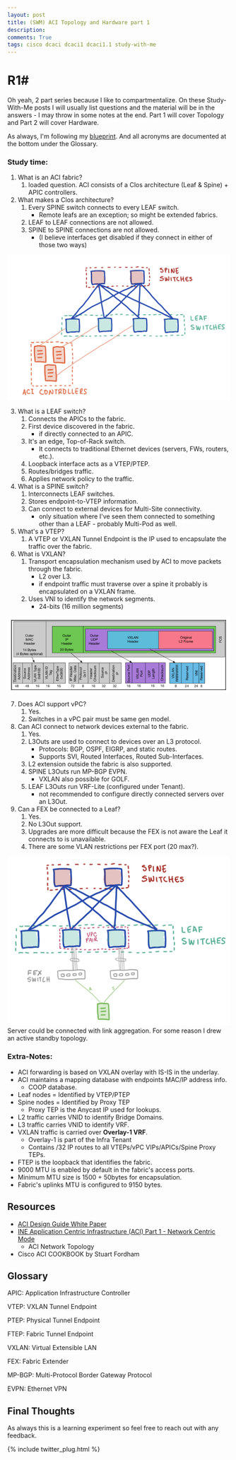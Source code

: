 ```yaml
---
layout: post
title: (SWM) ACI Topology and Hardware part 1
description: 
comments: True
tags: cisco dcaci dcaci1 dcaci1.1 study-with-me 
---
```

# R1# 

Oh yeah, 2 part series because I like to compartmentalize. On these Study-With-Me posts I will usually list questions and the material will be in the answers - I may throw in some notes at the end. Part 1 will cover Topology and Part 2 will cover Hardware.

As always, I'm following my [blueprint](https://docs.google.com/spreadsheets/d/1MzZJd29mLs6bqZKl-sLRQhsa-ykYdKSBcBFBQ9C8B-0/edit?usp=sharing). And all acronyms are documented at the bottom under the Glossary.

### Study time: 
1. What is an ACI fabric? 
    1. loaded question. ACI consists of a Clos architecture (Leaf & Spine) + APIC controllers.
2. What makes a Clos architecture?
    1. Every SPINE switch connects to every LEAF switch.
        * Remote leafs are an exception; so might be extended fabrics.
    2. LEAF to LEAF connections are not allowed.
    3. SPINE to SPINE connections are not allowed.
        * (I believe interfaces get disabled if they connect in either of those two ways)

![ACI Fabric](/post-images/aci_controllers.jpg)

3. What is a LEAF switch?
    1. Connects the APICs to the fabric.
    2. First device discovered in the fabric.
        * if directly connected to an APIC.
    3. It's an edge, Top-of-Rack switch.
        * It connects to traditional Ethernet devices (servers, FWs, routers, etc.).
    4. Loopback interface acts as a VTEP/PTEP.
    5. Routes/bridges traffic.
    6. Applies network policy to the traffic.
4. What is a SPINE switch? 
    1. Interconnects LEAF switches.
    2. Stores endpoint-to-VTEP information.
    3. Can connect to external devices for Multi-Site connectivity.
        * only situation where I've seen them connected to something other than a LEAF - probably Multi-Pod as well.
5. What's a VTEP?
   1. A VTEP or VXLAN Tunnel Endpoint is the IP used to encapsulate the traffic over the fabric.
6. What is VXLAN?
   1. Transport encapsulation mechanism used by ACI to move packets through the fabric.
        * L2 over L3.
        * if endpoint traffic must traverse over a spine it probably is encapsulated on a VXLAN frame.
   2. Uses VNI to identify the network segments.
        * 24-bits (16 million segments)

![VXLAN Header from ACI COOKBOOK](/post-images/VXLAN-header.png)

7. Does ACI support vPC?
   1. Yes.
   2. Switches in a vPC pair must be same gen model.
8. Can ACI connect to network devices external to the fabric.
   1. Yes.
   2. L3Outs are used to connect to devices over an L3 protocol.
        * Protocols: BGP, OSPF, EIGRP, and static routes.
        * Supports SVI, Routed Interfaces, Routed Sub-Interfaces.
   3. L2 extension outside the fabric is also supported.
   4. SPINE L3Outs run MP-BGP EVPN.
        * VXLAN also possible for GOLF.
   5. LEAF L3Outs run VRF-Lite (configured under Tenant).
        * not recommended to configure directly connected servers over an L3Out.
9.  Can a FEX be connected to a Leaf?
    1.  Yes.
    2.  No L3Out support.
    3.  Upgrades are more difficult because the FEX is not aware the Leaf it connects to is unavailable.
    4.  There are some VLAN restrictions per FEX port (20 max?).

![ACI Fabric](/post-images/aci_fex.jpg)
Server could be connected with link aggregation. For some reason I drew an active standby topology.

### Extra-Notes: 
* ACI forwarding is based on VXLAN overlay with IS-IS in the underlay.
* ACI maintains a mapping database with endpoints MAC/IP address info.
  * COOP database.
* Leaf nodes = Identified by VTEP/PTEP
* Spine nodes = Identified by Proxy TEP
  * Proxy TEP is the Anycast IP used for lookups.
* L2 traffic carries VNID to identify Bridge Domains.
* L3 traffic carries VNID to identify VRF.
* VXLAN traffic is carried over **Overlay-1 VRF**.
  * Overlay-1 is part of the Infra Tenant
  * Contains /32 IP routes to all VTEPs/vPC VIPs/APICs/Spine Proxy TEPs.
* FTEP is the loopback that identifies the fabric.
* 9000 MTU is enabled by default in the fabric's access ports.
* Minimum MTU size is 1500 + 50bytes for encapsulation.
* Fabric's uplinks MTU is configured to 9150 bytes.


## Resources
* [ACI Design Guide White Paper](https://www.cisco.com/c/en/us/solutions/collateral/data-center-virtualization/application-centric-infrastructure/white-paper-c11-737909.html#)
* [INE Application Centric Infrastructure (ACI) Part 1 - Network Centric Mode](https://my.ine.com/course/ine-ccie-dcv2-ns-aci/50caea0a-24bf-4708-8e84-ca8e2fd3d97a)
  * ACI Network Topology
* Cisco ACI COOKBOOK by Stuart Fordham


## Glossary
APIC:  Application Infrastructure Controller

VTEP:  VXLAN Tunnel Endpoint

PTEP:  Physical Tunnel Endpoint

FTEP: Fabric Tunnel Endpoint

VXLAN: Virtual Extensible LAN

FEX:  Fabric Extender

MP-BGP: Multi-Protocol Border Gateway Protocol

EVPN: Ethernet VPN 

## Final Thoughts

As always this is a learning experiment so feel free to reach out with any feedback.

{% include twitter_plug.html %}